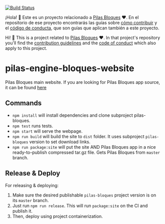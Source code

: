 
[![Build Status](https://travis-ci.org/Program-AR/pilas-engine-bloques-website.svg?branch=master)](https://travis-ci.org/Program-AR/pilas-engine-bloques-website)

¡Hola! :vulcan_salute: Este es un proyecto relacionado a [Pilas Bloques](https://pilasbloques.program.ar) :heart:. En el repositorio de ese proyecto encontrarás las guías sobre [cómo contribuir](https://github.com/Program-AR/pilas-bloques/blob/develop/CONTRIBUTING.md) y el [código de conducta](https://github.com/Program-AR/pilas-bloques/blob/develop/CODE_OF_CONDUCT.md), que son guías que aplican también a este proyecto.

Hi! :vulcan_salute: This is a project related to [Pilas Bloques](https://pilasbloques.program.ar) :heart:. In that project's repository you'll find the [contribution guidelines](https://github.com/Program-AR/pilas-bloques/blob/develop/CONTRIBUTING_en.md) and the [code of conduct](https://github.com/Program-AR/pilas-bloques/blob/develop/CODE_OF_CONDUCT_en.md) which also apply to this project.

# pilas-engine-bloques-website

Pilas Bloques main website. If you are looking for Pilas Bloques app source, it can be found [here](https://github.com/Program-AR/pilas-bloques)

## Commands

- `npm install` will install dependencies and clone subproject pilas-bloques.
- `npm test` runs tests.
- `npm start` will serve the webpage.
- `npm run build` will build the site to `dist` folder. It uses subproject `pilas-bloques` version to set download links.
- `npm run package:site` will put the site AND Pilas Bloques app in a nice ready-to-publish compressed tar.gz file. Gets Pilas Bloques from `master` branch.

## Release & Deploy

For releasing & deploying:

1. Make sure the desired publishable `pilas-bloques` project version is on its `master` branch.
2. Just run `npm run release`. This will run `package:site` on the CI and publish it.
3. Then, deploy using project containerization.